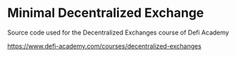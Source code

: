 # Minimal Decentralized Exchange

Source code used for the Decentralized Exchanges course of Defi Academy

https://www.defi-academy.com/courses/decentralized-exchanges
